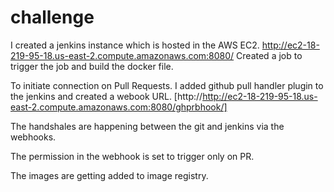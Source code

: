 # challenge

I created a jenkins instance which is hosted in the AWS EC2. http://ec2-18-219-95-18.us-east-2.compute.amazonaws.com:8080/
Created a job to trigger the job and build the docker file.

To initiate connection on Pull Requests. I added github pull handler plugin to the jenkins and created a webook URL. [http://http://ec2-18-219-95-18.us-east-2.compute.amazonaws.com:8080/ghprbhook/]

The handshales are happening between the git and jenkins via the webhooks.

The permission in the webhook is set to trigger only on PR.

The images are getting added to image registry.


